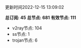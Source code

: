 更新时间2022-12-15 13:09:02

**总订阅: 45**
**总节点: 681**
**有效节点: 111**
- v2ray节点: 104
- ss节点: 1
- trojan节点: 6

